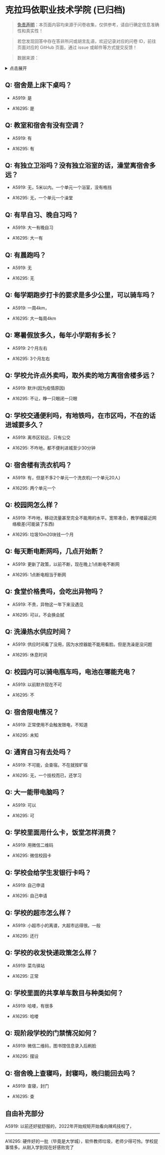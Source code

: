 # 克拉玛依职业技术学院 (已归档)

> [免责声明](https://colleges.chat/#_3)：本页面内容均来源于问卷收集，仅供参考，请自行确定信息准确性和真实性！

> 若您发现回答中存在答非所问或胡言乱语，欢迎记录对应的问卷 ID，前往页面对应的 GitHub 页面，通过 issue 或邮件等方式提交反馈！

> 数据来源：

<details><summary>点击展开</summary>
<ul>
<li>A5919: 匿名 (2022 年 06 月)</li>
<li>A16295: 匿名 (2022 年 10 月)</li>
</ul>
</details>

## Q: 宿舍是上床下桌吗？

- A5919: 是

- A16295: 是

## Q: 教室和宿舍有没有空调？

- A5919: 有

- A16295: 有

## Q: 有独立卫浴吗？没有独立浴室的话，澡堂离宿舍多远？

- A5919: 无，5米以内。一个单元一个浴室，没有格挡

- A16295: 无，一个单元一个澡堂

## Q: 有早自习、晚自习吗？

- A5919: 大一有晚自习

- A16295: 大一有

## Q: 有晨跑吗？

- A5919: 无

- A16295: 无

## Q: 每学期跑步打卡的要求是多少公里，可以骑车吗？

- A5919: 一周4km，

- A16295: 大一每周4km

## Q: 寒暑假放多久，每年小学期有多长？

- A5919: 2个月左右

- A16295: 3个月左右

## Q: 学校允许点外卖吗，取外卖的地方离宿舍楼多远？

- A5919: 默许(因为疫情原因)

- A16295: 不让，睁一只眼闭一只眼

## Q: 学校交通便利吗，有地铁吗，在市区吗，不在的话进城要多久？

- A5919: 离市区较远，只有公交

- A16295: 不咋地，都不便利进城至少30分钟

## Q: 宿舍楼有洗衣机吗？

- A5919: 有，但是不多2个单元一个洗衣机(一个单元20人)

- A16295: 两个单元一个

## Q: 校园网怎么样？

- A5919: 不咋地，移动流量甚至完全不能用的水平。宽带凑合，教学楼最近网络极差(可能装了东西)

- A16295: 垃圾10m20块钱一个月

## Q: 每天断电断网吗，几点开始断？

- A5919: 更新了政策，以前不断，现在晚上1点断电不断网

- A16295: 1点断电相当于断网

## Q: 食堂价格贵吗，会吃出异物吗？

- A5919: 不贵，异物这一年下来没遇见

- A16295: 可以，不会换会腻

## Q: 洗澡热水供应时间？

- A5919: 供应时间看了没用，因为水控器能不能用看脸。但是洗澡是没问题

- A16295: 休息时间

## Q: 校园内可以骑电瓶车吗，电池在哪能充电？

- A5919: 以前默许现在不可

- A16295: 不

## Q: 宿舍限电情况？

- A5919: 正常使用不会触发限电，不知道

- A16295: 未知

## Q: 通宵自习有去处吗？

- A5919: 不可能，会查宿。不在就按旷宿

- A16295: 无，一个技校而已，还学习

## Q: 大一能带电脑吗？

- A5919: 可以

- A16295: 可

## Q: 学校里面用什么卡，饭堂怎样消费？

- A5919: 用微信二维码

- A16295: 微信校园卡

## Q: 学校会给学生发银行卡吗？

- A5919: 自己申请

- A16295: 自己申请

## Q: 学校的超市怎么样？

- A5919: 小超市小的离谱，大超市远得很。一般

- A16295: 还行

## Q: 学校的收发快递政策怎么样？

- A5919: 菜鸟驿站

- A16295: 正常

## Q: 学校里面的共享单车数目与种类如何？

- A5919: 哈喽，有很多

- A16295: 哈喽

## Q: 现阶段学校的门禁情况如何？

- A5919: 微信二维码，图书馆信息录入后刷脸

- A16295: 摆设

## Q: 宿舍晚上查寝吗，封寝吗，晚归能回去吗？

- A5919: 查寝，封门

- A16295: 查

## 自由补充部分

A5919: 以前还好挺舒服的，2022年开始规矩开始看向辣鸡技校了，

***

A16295: 硬件好的一批（毕竟是大学城），软件教师垃圾，老师少得可怜。学校屁事情多。从刚入学到现在好感败完了